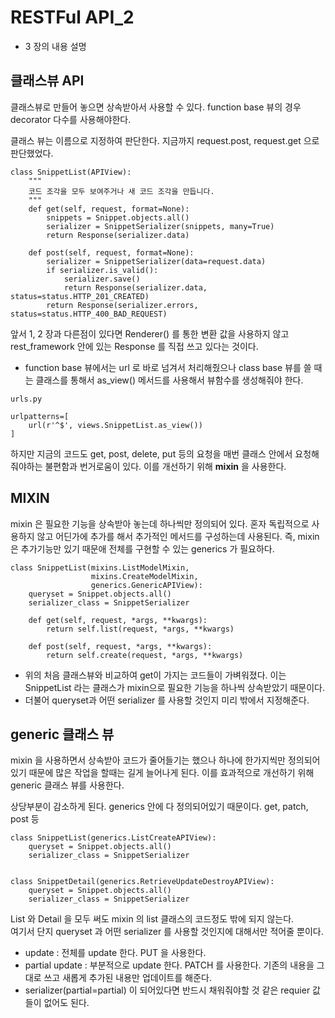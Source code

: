 # RESTFul API_2

* 3 장의 내용 설명


## 클래스뷰 API
클래스뷰로 만들어 놓으면 상속받아서 사용할 수 있다. function base 뷰의 경우 decorator 다수를 사용해야한다.

클래스 뷰는 이름으로 지정하여 판단한다. 지금까지 request.post, request.get 으로 판단했었다.

```
class SnippetList(APIView):  
    """
    코드 조각을 모두 보여주거나 새 코드 조각을 만듭니다.
    """
    def get(self, request, format=None):
        snippets = Snippet.objects.all()
        serializer = SnippetSerializer(snippets, many=True)
        return Response(serializer.data)

    def post(self, request, format=None):
        serializer = SnippetSerializer(data=request.data)
        if serializer.is_valid():
            serializer.save()
            return Response(serializer.data, status=status.HTTP_201_CREATED)
        return Response(serializer.errors, status=status.HTTP_400_BAD_REQUEST)
```

앞서 1, 2 장과 다른점이 있다면 Renderer() 를 통한 변환 값을 사용하지 않고  
rest_framework 안에 있는 Response 를 직접 쓰고 있다는 것이다. 

* function base 뷰에서는 url 로 바로 넘겨서 처리해줬으나 class base 뷰를 쓸 때는 클래스를 통해서 as_view() 메서드를 사용해서 뷰함수를 생성해줘야 한다.

```
urls.py

urlpatterns=[
	url(r'^$', views.SnippetList.as_view())
]
```

하지만 지금의 코드도 get, post, delete, put 등의 요청을 매번 클래스 안에서 요청해줘야하는 불편함과 번거로움이 있다. 이를 개선하기 위해 **mixin** 을 사용한다. 

## MIXIN
 
mixin 은 필요한 기능을 상속받아 놓는데 하나씩만 정의되어 있다. 혼자 독립적으로 사용하지 않고 어딘가에 추가를 해서 추가적인 메서드를 구성하는데 사용된다. 즉, mixin 은 추가기능만 있기 때문애 전체를 구현할 수 있는 generics 가 필요하다.

```
class SnippetList(mixins.ListModelMixin,  
                  mixins.CreateModelMixin,
                  generics.GenericAPIView):
    queryset = Snippet.objects.all()
    serializer_class = SnippetSerializer

    def get(self, request, *args, **kwargs):
        return self.list(request, *args, **kwargs)

    def post(self, request, *args, **kwargs):
        return self.create(request, *args, **kwargs)

```

* 위의 처음 클래스뷰와 비교하여 get이 가지는 코드들이 가벼워졌다. 이는 SnippetList 라는 클래스가 mixin으로 필요한 기능을 하나씩 상속받았기 때문이다. 
* 더불어 queryset과 어떤 serializer 를 사용할 것인지 미리 밖에서 지정해준다.



## generic 클래스 뷰

mixin 을 사용하면서 상속받아 코드가 줄어들기는 했으나 하나에 한가지씩만 정의되어 있기 때문에 많은 작업을 할때는 길게 늘어나게 된다. 이를 효과적으로 개선하기 위해 generic 클래스 뷰를 사용한다.

상당부분이 감소하게 된다. generics 안에 다 정의되어있기 때문이다. get, patch, post 등

```
class SnippetList(generics.ListCreateAPIView):  
    queryset = Snippet.objects.all()
    serializer_class = SnippetSerializer


class SnippetDetail(generics.RetrieveUpdateDestroyAPIView):  
    queryset = Snippet.objects.all()
    serializer_class = SnippetSerializer
```

List 와 Detail 을 모두 써도 mixin 의 list 클래스의 코드정도 밖에 되지 않는다.  
여기서 단지 queryset 과 어떤 serializer 를 사용할 것인지에 대해서만 적어줄 뿐이다.

* update : 전체를 update 한다. PUT 을 사용한다.
* partial update : 부분적으로 update 한다. PATCH 를 사용한다. 기존의 내용을 그대로 쓰고 새롭게 추가된 내용만 업데이트를 해준다.
* serializer(partial=partial) 이 되어있다면 반드시 채워줘야할 것 같은 requier 값들이 없어도 된다.